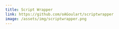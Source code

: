 ```yaml
---
title: Script Wrapper
link: https://github.com/oAGoulart/scriptwrapper
image: /assets/img/scriptwrapper.png
---
```

